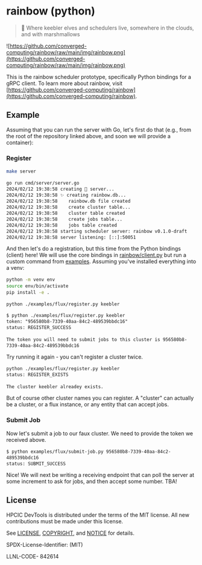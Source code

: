# rainbow (python)

> 🌈️ Where keebler elves and schedulers live, somewhere in the clouds, and with marshmallows 

![https://github.com/converged-computing/rainbow/raw/main/img/rainbow.png](https://github.com/converged-computing/rainbow/raw/main/img/rainbow.png)

This is the rainbow scheduler prototype, specifically Python bindings for a gRPC client. To learn more about rainbow, visit [https://github.com/converged-computing/rainbow](https://github.com/converged-computing/rainbow).

## Example

Assuming that you can run the server with Go, let's first do that (e.g., from the root of the repository linked above, and soon we will provide a container):

### Register

```bash
make server
```
```console
go run cmd/server/server.go
2024/02/12 19:38:58 creating 🌈️ server...
2024/02/12 19:38:58 ✨️ creating rainbow.db...
2024/02/12 19:38:58    rainbow.db file created
2024/02/12 19:38:58    create cluster table...
2024/02/12 19:38:58    cluster table created
2024/02/12 19:38:58    create jobs table...
2024/02/12 19:38:58    jobs table created
2024/02/12 19:38:58 starting scheduler server: rainbow v0.1.0-draft
2024/02/12 19:38:58 server listening: [::]:50051
```

And then let's do a registration, but this time from the Python bindings (client) here! We will use the core bindings in [rainbow/client.py](rainbow/client.py) but run a custom command from [examples](examples). Assuming you've installed everything into a venv:

```bash
python -m venv env
source env/bin/activate
pip install -e .
```

```bash
python ./examples/flux/register.py keebler
```
```console
$ python ./examples/flux/register.py keebler
token: "956580b8-7339-40aa-84c2-489539bbdc16"
status: REGISTER_SUCCESS

The token you will need to submit jobs to this cluster is 956580b8-7339-40aa-84c2-489539bbdc16
```

Try running it again - you can't register a cluster twice.

```console
python ./examples/flux/register.py keebler
status: REGISTER_EXISTS

The cluster keebler alreadey exists.
```

But of course other cluster names you can register. A "cluster" can actually be a cluster, or a flux instance, or any entity that can accept jobs.

### Submit Job

Now let's submit a job to our faux cluster. We need to provide the token we received above.

```console
$ python examples/flux/submit-job.py 956580b8-7339-40aa-84c2-489539bbdc16
status: SUBMIT_SUCCESS
```

Nice! We will next be writing a receiving endpoint that can poll the server at some increment to ask for jobs, and then accept some number. TBA!


## License

HPCIC DevTools is distributed under the terms of the MIT license.
All new contributions must be made under this license.

See [LICENSE](https://github.com/converged-computing/cloud-select/blob/main/LICENSE),
[COPYRIGHT](https://github.com/converged-computing/cloud-select/blob/main/COPYRIGHT), and
[NOTICE](https://github.com/converged-computing/cloud-select/blob/main/NOTICE) for details.

SPDX-License-Identifier: (MIT)

LLNL-CODE- 842614